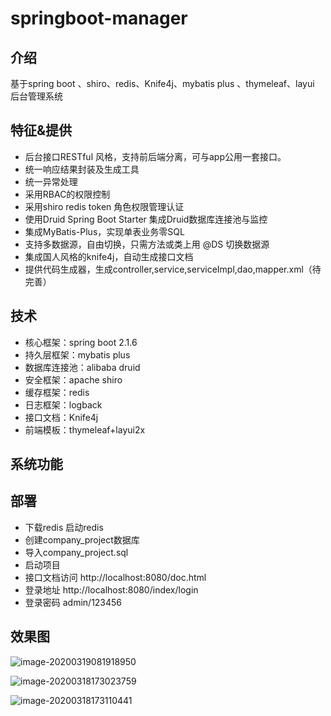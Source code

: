 # springboot-manager

## 介绍
基于spring boot 、shiro、redis、Knife4j、mybatis plus 、thymeleaf、layui 后台管理系统


## 特征&提供
- 后台接口RESTful 风格，支持前后端分离，可与app公用一套接口。
- 统一响应结果封装及生成工具
- 统一异常处理
- 采用RBAC的权限控制
- 采用shiro redis token 角色权限管理认证
- 使用Druid Spring Boot Starter 集成Druid数据库连接池与监控
- 集成MyBatis-Plus，实现单表业务零SQL
- 支持多数据源，自由切换，只需方法或类上用 @DS 切换数据源
- 集成国人风格的knife4j，自动生成接口文档
- 提供代码生成器，生成controller,service,serviceImpl,dao,mapper.xml（待完善）

## 技术
* 核心框架：spring boot 2.1.6
* 持久层框架：mybatis plus
* 数据库连接池：alibaba druid
* 安全框架：apache shiro
* 缓存框架：redis
* 日志框架：logback
* 接口文档：Knife4j
* 前端模板：thymeleaf+layui2x

## 系统功能


## **部署**

- 下载redis 启动redis
- 创建company_project数据库
- 导入company_project.sql
- 启动项目
- 接口文档访问 http://localhost:8080/doc.html
- 登录地址 http://localhost:8080/index/login
- 登录密码 admin/123456


## **效果图**

![image-20200319081918950](http://tuchuang.aitangbao.com.cn/image-20200319081918950.png)

![image-20200318173023759](http://tuchuang.aitangbao.com.cn/image-20200318173023759.png)

![image-20200318173110441](http://tuchuang.aitangbao.com.cn/image-20200318173110441.png)

